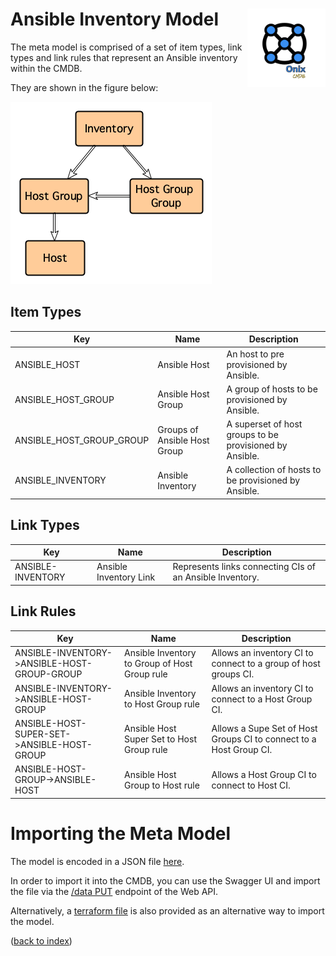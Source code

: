 # Ansible Inventory Model <img src="../../pics/ox.png" width="125" height="125" align="right">

The meta model is comprised of a set of item types, link types and link rules that represent an Ansible inventory within the CMDB. 

They are shown in the figure below:

![Metamodel](ansible.png "meta model")

## Item Types

| Key | Name | Description |
|---|---|---|
| ANSIBLE_HOST | Ansible Host | An host to pre provisioned by Ansible. |
| ANSIBLE_HOST_GROUP | Ansible Host Group | A group of hosts to be provisioned by Ansible. |
| ANSIBLE_HOST_GROUP_GROUP | Groups of Ansible Host Group | A superset of host groups to be provisioned by Ansible. |
| ANSIBLE_INVENTORY | Ansible Inventory | A collection of hosts to be provisioned by Ansible. |

## Link Types

| Key | Name | Description |
|---|---|---|
| ANSIBLE-INVENTORY | Ansible Inventory Link | Represents links connecting CIs of an Ansible Inventory. |

## Link Rules

| Key | Name | Description |
|---|---|---|
| ANSIBLE-INVENTORY->ANSIBLE-HOST-GROUP-GROUP | Ansible Inventory to Group of Host Group rule| Allows an inventory CI to connect to a group of host groups CI. |
| ANSIBLE-INVENTORY->ANSIBLE-HOST-GROUP | Ansible Inventory to Host Group rule | Allows an inventory CI to connect to a Host Group CI. |
| ANSIBLE-HOST-SUPER-SET->ANSIBLE-HOST-GROUP | Ansible Host Super Set to Host Group rule | Allows a Supe Set of Host Groups CI to connect to a Host Group CI.|
| ANSIBLE-HOST-GROUP->ANSIBLE-HOST | Ansible Host Group to Host rule | Allows a Host Group CI to connect to Host CI.|

# Importing the Meta Model

The model is encoded in a JSON file [here](ansible_model.json).

In order to import it into the CMDB, you can use the Swagger UI and import the file via the [/data PUT](http://localhost:8080/swagger-ui.html#/web-api/createOrUpdateDataUsingPUT) endpoint of the Web API.

Alternatively, a [terraform file](main.tf) is also provided as an alternative way to import the model.

([back to index](../readme.md))
